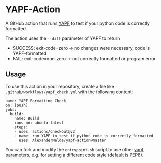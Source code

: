 # YAPF-Action
A GitHub action that runs [YAPF](https://github.com/google/yapf) to test if your python code is correctly formatted.

The action uses the `--diff` parameter of YAPF to return
- SUCCESS: exit-code=zero → no changes were necessary, code is YAPF-formatted
- FAIL: exit-code=non-zero → not correctly formatted or program error

## Usage
To use this action in your repository, create a file like `.github/workflows/yapf_check.yml` with the following content:

```
name: YAPF Formatting Check
on: [push]
jobs:
  build:
    name: Build
    runs-on: ubuntu-latest
    steps:
    - uses: actions/checkout@v2
    - name: run YAPF to test if python code is correctly formatted
      uses: AlexanderMelde/yapf-action@master
```

You can fork and modify the `entrypoint.sh` script to use other [yapf parameters](https://github.com/google/yapf#usage), e.g. for setting a different code style (default is PEP8).

